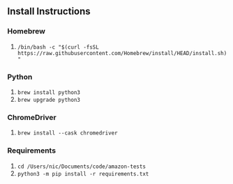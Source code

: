 ## Install Instructions

### Homebrew
1. `/bin/bash -c "$(curl -fsSL https://raw.githubusercontent.com/Homebrew/install/HEAD/install.sh)"`

### Python
1. `brew install python3`
2. `brew upgrade python3`

### ChromeDriver
1. `brew install --cask chromedriver`

### Requirements
1. `cd /Users/nic/Documents/code/amazon-tests`
2. `python3 -m pip install -r requirements.txt`
